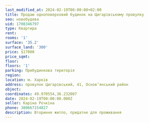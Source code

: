 ```yaml
---
last_modified_at: 2024-02-19T00:00:00+02:00
title: Продаю одноповерховий будинок на Цигарівському провулку
seo: новобудова
uid: 1708346797
type: Квартира
rent:
rooms: '1'
surface: '35.2'
surface_land: '300'
price: $17000
price_sqmt:
floor:
floors: '1'
parking: Прибудинкова територія
region:
location: м. Харків
address: провулок Цигарівський, 41, Основ’янський район
object:
coordinates: 49.970554,36.232007
date: 2024-02-19T00:00:00.000Z
seller: Каріна Рєчкіна
phone: 380667154827
description: Вторинне житло, придатне для проживання
---
```

